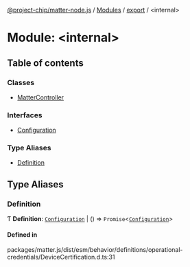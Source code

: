 [@project-chip/matter-node.js](../README.md) / [Modules](../modules.md) / [export](export.md) / \<internal\>

# Module: \<internal\>

## Table of contents

### Classes

- [MatterController](../classes/export._internal_.MatterController.md)

### Interfaces

- [Configuration](../interfaces/export._internal_.Configuration.md)

### Type Aliases

- [Definition](export._internal_.md#definition)

## Type Aliases

### Definition

Ƭ **Definition**: [`Configuration`](../interfaces/export._internal_.Configuration.md) \| () => `Promise`\<[`Configuration`](../interfaces/export._internal_.Configuration.md)\>

#### Defined in

packages/matter.js/dist/esm/behavior/definitions/operational-credentials/DeviceCertification.d.ts:31
